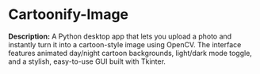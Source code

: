 # Cartoonify-Image
**Description:**   A Python desktop app that lets you upload a photo and instantly turn it into a cartoon-style image using OpenCV. The interface features animated day/night cartoon backgrounds, light/dark mode toggle, and a stylish, easy-to-use GUI built with Tkinter.

